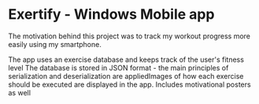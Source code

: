 # Exertify - Windows Mobile app

The motivation behind this project was to track my workout progress more easily using my smartphone.

The app uses an exercise database and keeps track of the user's fitness level
The database is stored in JSON format - the main principles of serialization and deserialization are appliedImages of how each exercise should be executed are displayed in the app. Includes motivational posters as well
